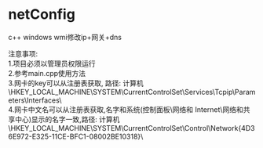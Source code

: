 # netConfig
c++ windows wmi修改ip+网关+dns

注意事项:  
1.项目必须以管理员权限运行  
2.参考main.cpp使用方法  
3.网卡的key可以从注册表获取, 路径: 计算机\HKEY_LOCAL_MACHINE\SYSTEM\CurrentControlSet\Services\Tcpip\Parameters\Interfaces\  
4.网卡中文名可以从注册表获取,名字和系统(控制面板\网络和 Internet\网络和共享中心)显示的名字一致,路径: 计算机\HKEY_LOCAL_MACHINE\SYSTEM\CurrentControlSet\Control\Network{4D36E972-E325-11CE-BFC1-08002BE10318}\
